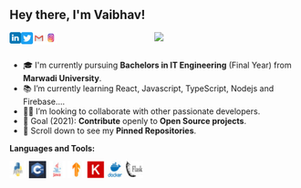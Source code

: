 ## Hey there, I'm Vaibhav!

<img align='right' src="https://s7.gifyu.com/images/WhatsApp-Image-2020-07-14-at-11.34.49-1.gif" width="250">

<a href="https://www.linkedin.com/in/vaibhav-dangariya-003631175/">
  <img align="left" alt="vaibhav-dangariya-003631175 | LinkedIn" width="20px" src="https://github.com/VaibhavPatel029/Images-for-profile/blob/master/linkedin.jpg" />
</a>
<a href="https://twitter.com/Vaibhav18486206">
  <img align="left" alt="VaibhavPatel029 | Twitter" width="21px" src="https://github.com/VaibhavPatel029/Images-for-profile/blob/master/twitter.jpg" />
</a>
<a href="mailto:vaibhavdangariya1234@gmail.com">
  <img align="left" alt="Vaibhav" width="21px" src="https://github.com/VaibhavPatel029/Images-for-profile/blob/master/gmail.jpg" />
</a>
<a href="https://www.instagram.com/vaibhav_patel_029/">
  <img align="left" alt="VaibhavPatel029 | Twitter" width="21px" src="https://github.com/VaibhavPatel029/Images-for-profile/blob/master/instargram.jpg" />
</a>

<br />
<br />

- 🎓 I'm currently pursuing **Bachelors in IT Engineering** (Final Year) from **Marwadi University**.
- 📚 I’m currently learning React, Javascript, TypeScript, Nodejs and Firebase....
- 🤝🏻 I’m looking to collaborate with other passionate developers.
- 🎯 Goal (2021): **Contribute** openly to **Open Source projects**.
- 📌 Scroll down to see my **Pinned Repositories**.

**Languages and Tools:**  

<code><img height="30" src="https://github.com/VaibhavPatel029/Images-for-profile/blob/master/Pyton.jpg"></code>
<code><img height="30" src="https://github.com/VaibhavPatel029/Images-for-profile/blob/master/cPP.jpg"></code>
<code><img height="30" src="https://github.com/VaibhavPatel029/Images-for-profile/blob/master/Java.jpg"></code>
<code><img height="30" src="https://github.com/VaibhavPatel029/Images-for-profile/blob/master/ten.jpg"></code>
<code><img height="30" src="https://github.com/VaibhavPatel029/Images-for-profile/blob/master/Keras.jpg"></code>
<code><img height="30" src="https://github.com/VaibhavPatel029/Images-for-profile/blob/master/docker.jpg"></code>
<code><img height="30" src="https://github.com/VaibhavPatel029/Images-for-profile/blob/master/flask.jpg"></code>
